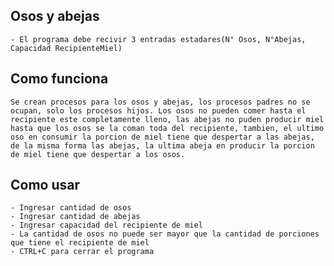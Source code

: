 ## Osos y abejas
    - El programa debe recivir 3 entradas estadares(N° Osos, N°Abejas, Capacidad RecipienteMiel)
## Como funciona
    Se crean procesos para los osos y abejas, los procesos padres no se ocupan, solo los procesos hijos. Los osos no pueden comer hasta el recipiente este completamente lleno, las abejas no puden producir miel hasta que los osos se la coman toda del recipiente, tambien, el ultimo oso en consumir la porcion de miel tiene que despertar a las abejas, de la misma forma las abejas, la ultima abeja en producir la porcion de miel tiene que despertar a los osos.
## Como usar
    - Ingresar cantidad de osos
    - Ingresar cantidad de abejas
    - Ingresar capacidad del recipiente de miel
    - La cantidad de osos no puede ser mayor que la cantidad de porciones que tiene el recipiente de miel
    - CTRL+C para cerrar el programa